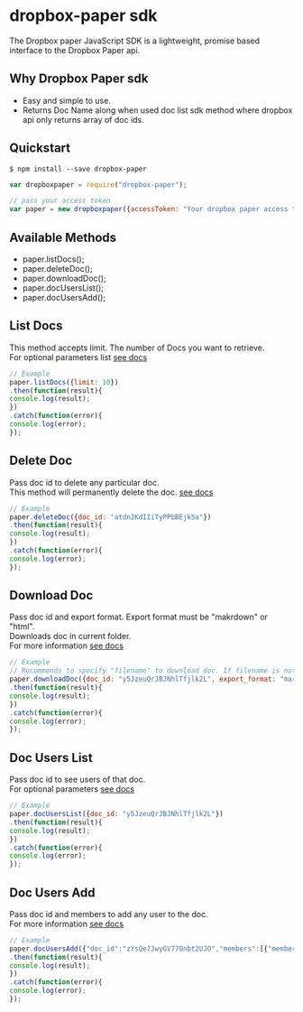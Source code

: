# dropbox-paper sdk
The Dropbox paper JavaScript SDK is a lightweight, promise based interface to the Dropbox Paper api.

## Why Dropbox Paper sdk
* Easy and simple to use.
* Returns Doc Name along when used doc list sdk method where dropbox api only returns array of doc ids.


## Quickstart
```
$ npm install --save dropbox-paper
```

```javascript
var dropboxpaper = require("dropbox-paper");

// pass your access token
var paper = new dropboxpaper({accessToken: "Your dropbox paper access token"});

```


## Available Methods
* paper.listDocs();
* paper.deleteDoc();
* paper.downloadDoc();
* paper.docUsersList();
* paper.docUsersAdd();

## List Docs
This method accepts limit. The number of Docs you want to retrieve. <br>
For optional parameters list [see docs](https://www.dropbox.com/developers/documentation/http/documentation#paper-docs-list)
```javascript
// Example
paper.listDocs({limit: 10})
.then(function(result){
console.log(result);
})
.catch(function(error){
console.log(error);
});
```


## Delete Doc
Pass doc id to delete any particular doc. <br>
This method will permanently delete the doc. [see docs](https://www.dropbox.com/developers/documentation/http/documentation#paper-docs-permanently_delete)
```javascript
// Example
paper.deleteDoc({doc_id: "atdn2KdIIiTyPPbBEjk5a"})
.then(function(result){
console.log(result);
})
.catch(function(error){
console.log(error);
});
```

## Download Doc
Pass doc id and export format. Export format must be "makrdown" or "html".<br>
Downloads doc in current folder. <br>
For more information [see docs](https://www.dropbox.com/developers/documentation/http/documentation#paper-docs-download)
```javascript
// Example
// Recommends to specify "filename" to download doc. If filename is not pass default downloads it with name "download".
paper.downloadDoc({doc_id: "y5JzeuQrJBJNhlTfjlk2L", export_format: "markdown", filename: "my doc"})
.then(function(result){
console.log(result);
})
.catch(function(error){
console.log(error);
});
```

## Doc Users List
Pass doc id to see users of that doc.<br>
For optional parameters [see docs](https://www.dropbox.com/developers/documentation/http/documentation#paper-docs-users-list)
```javascript
// Example
paper.docUsersList({doc_id: "y5JzeuQrJBJNhlTfjlk2L"})
.then(function(result){
console.log(result);
})
.catch(function(error){
console.log(error);
});
```

## Doc Users Add
Pass doc id and members to add any user to the doc.<br>
For more information [see docs](https://www.dropbox.com/developers/documentation/http/documentation#paper-docs-users-list)
```javascript
// Example
paper.docUsersAdd({"doc_id":"zYsQe7JwyGV77Onbt2UJO","members":[{"member":{".tag":"email","email":"user email"},"permission_level":{".tag":"edit"}}]})
.then(function(result){
console.log(result);
})
.catch(function(error){
console.log(error);
});
```


